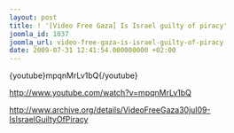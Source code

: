 ```yaml
---
layout: post
title: ! '[Video Free Gaza] Is Israel guilty of piracy'
joomla_id: 1037
joomla_url: video-free-gaza-is-israel-guilty-of-piracy
date: 2009-07-31 12:41:54.000000000 +02:00
---
```

<p>{youtube}mpqnMrLv1bQ{/youtube}</p>
<p><a title="Video FreeGaza" href="http://www.youtube.com/watch?v=mpqnMrLv1bQ">http://www.youtube.com/watch?v=mpqnMrLv1bQ</a></p>
<p><a title="archive is israel guilty of piracy" href="http://www.archive.org/details/VideoFreeGaza30jul09-IsIsraelGuiltyOfPiracy">http://www.archive.org/details/VideoFreeGaza30jul09-IsIsraelGuiltyOfPiracy</a></p>
